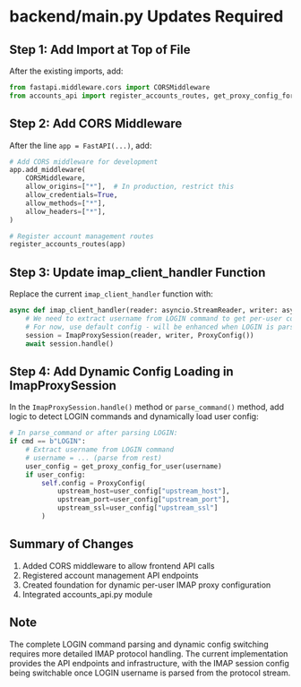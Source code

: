 # backend/main.py Updates Required

## Step 1: Add Import at Top of File

After the existing imports, add:

```python
from fastapi.middleware.cors import CORSMiddleware
from accounts_api import register_accounts_routes, get_proxy_config_for_user
```

## Step 2: Add CORS Middleware

After the line `app = FastAPI(...)`, add:

```python
# Add CORS middleware for development
app.add_middleware(
    CORSMiddleware,
    allow_origins=["*"],  # In production, restrict this
    allow_credentials=True,
    allow_methods=["*"],
    allow_headers=["*"],
)

# Register account management routes
register_accounts_routes(app)
```

## Step 3: Update imap_client_handler Function

Replace the current `imap_client_handler` function with:

```python
async def imap_client_handler(reader: asyncio.StreamReader, writer: asyncio.StreamWriter):
    # We need to extract username from LOGIN command to get per-user config
    # For now, use default config - will be enhanced when LOGIN is parsed
    session = ImapProxySession(reader, writer, ProxyConfig())
    await session.handle()
```

## Step 4: Add Dynamic Config Loading in ImapProxySession

In the `ImapProxySession.handle()` method or `parse_command()` method,
add logic to detect LOGIN commands and dynamically load user config:

```python
# In parse_command or after parsing LOGIN:
if cmd == b"LOGIN":
    # Extract username from LOGIN command
    # username = ... (parse from rest)
    user_config = get_proxy_config_for_user(username)
    if user_config:
        self.config = ProxyConfig(
            upstream_host=user_config["upstream_host"],
            upstream_port=user_config["upstream_port"],
            upstream_ssl=user_config["upstream_ssl"]
        )
```

## Summary of Changes

1. Added CORS middleware to allow frontend API calls
2. Registered account management API endpoints
3. Created foundation for dynamic per-user IMAP proxy configuration
4. Integrated accounts_api.py module

## Note

The complete LOGIN command parsing and dynamic config switching requires
more detailed IMAP protocol handling. The current implementation provides
the API endpoints and infrastructure, with the IMAP session config being
switchable once LOGIN username is parsed from the protocol stream.
